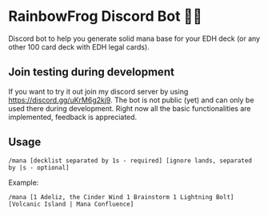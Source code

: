 # RainbowFrog Discord Bot 🌈🐸

Discord bot to help you generate solid mana base for your EDH deck (or any other 100 card deck with EDH legal cards).

## Join testing during development

If you want to try it out join my discord server by using https://discord.gg/uKrM6g2kj9. 
The bot is not public (yet) and can only be used there during development. 
Right now all the basic functionalities are implemented, feedback is appreciated.

## Usage

`/mana [decklist separated by 1s - required] [ignore lands, separated by |s - optional]` 

Example:

`/mana [1 Adeliz, the Cinder Wind 1 Brainstorm 1 Lightning Bolt] [Volcanic Island | Mana Confluence]`

